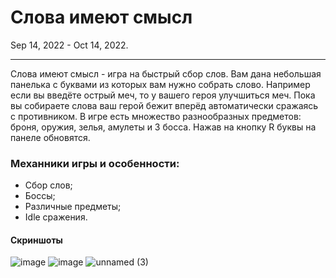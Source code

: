 # Слова имеют смысл
Sep 14, 2022 - Oct 14, 2022.

------------


Слова имеют смысл - игра на быстрый сбор слов. Вам дана небольшая панелька с буквами из которых вам нужно собрать слово. Например если вы введёте острый меч, то у вашего героя улучшиться меч. Пока вы собираете слова ваш герой бежит вперёд автоматически сражаясь с противником. В игре есть множество разнообразных предметов: броня, оружия, зелья, амулеты и 3 босса. Нажав на кнопку R буквы на панеле обновятся.


### Механники игры и особенности:
- Сбор слов;
- Боссы;
- Различные предметы;
- Idle сражения.

#### Скриншоты
![image](https://github.com/LeGGioN-ru/Words-make-sence/assets/78662261/6b620d9e-b27f-46b4-889a-84bda5c4285c)
![image](https://github.com/LeGGioN-ru/Words-make-sence/assets/78662261/257be369-64a4-4618-b48a-45e98258e129)
![unnamed (3)](https://github.com/LeGGioN-ru/Words-make-sence/assets/78662261/12565905-32b8-42c3-a48f-db173e7706b5)
